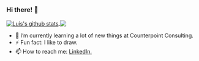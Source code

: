 ### Hi there! 👋 

<a href="https://github.com/Luis-C">
  <img align="center" src="https://github-readme-stats.vercel.app/api?username=Luis-C&show_icons=true&count_private=true&theme=graywhite&line_height=40&include_all_commits=true" alt="Luis's github stats" />
</a>
<a href="https://github.com/Luis-C">
  <img align="center" src="https://github-readme-stats.vercel.app/api/top-langs/?username=Luis-C&theme=graywhite&hide" />
</a>

- 🌱 I’m currently learning a lot of new things at Counterpoint Consulting.
- ⚡ Fun fact: I like to draw. 
- 📫 How to reach me: [LinkedIn.](https://www.linkedin.com/in/luis-angel-cabrera-hernandez-113ba0149/) 

<!--
**Luis-C/Luis-C** is a ✨ _special_ ✨ repository because its `README.md` (this file) appears on your GitHub profile.

Here are some ideas to get you started:

- 🔭 I’m currently working on ...
 ...
- 👯 I’m looking to collaborate on ...
- 🤔 I’m looking for help with ...
- 💬 Ask me about ...
-..
- 😄 Pronouns: ...
.
-->
